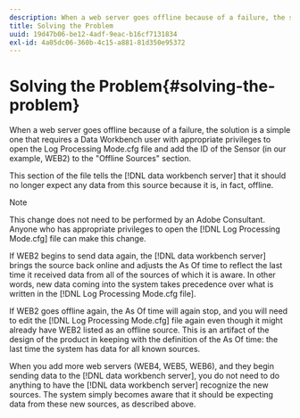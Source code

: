 ```yaml
---
description: When a web server goes offline because of a failure, the solution is a simple one that requires a Data Workbench user with appropriate privileges to open the Log Processing Mode.cfg file and add the ID of the Sensor (in our example, WEB2) to the "Offline Sources" section.
title: Solving the Problem
uuid: 19d47b06-be12-4adf-9eac-b16cf7131834
exl-id: 4a05dc06-360b-4c15-a881-81d350e95372
---
```

# Solving the Problem{#solving-the-problem}

When a web server goes offline because of a failure, the solution is a simple one that requires a Data Workbench user with appropriate privileges to open the Log Processing Mode.cfg file and add the ID of the Sensor (in our example, WEB2) to the "Offline Sources" section.

This section of the file tells the [!DNL data workbench server] that it should no longer expect any data from this source because it is, in fact, offline.

>[!NOTE]
>
>This change does not need to be performed by an Adobe Consultant. Anyone who has appropriate privileges to open the [!DNL Log Processing Mode.cfg] file can make this change.

If WEB2 begins to send data again, the [!DNL data workbench server] brings the source back online and adjusts the As Of time to reflect the last time it received data from all of the sources of which it is aware. In other words, new data coming into the system takes precedence over what is written in the [!DNL Log Processing Mode.cfg file].

If WEB2 goes offline again, the As Of time will again stop, and you will need to edit the [!DNL Log Processing Mode.cfg] file again even though it might already have WEB2 listed as an offline source. This is an artifact of the design of the product in keeping with the definition of the As Of time: the last time the system has data for all known sources.

When you add more web servers (WEB4, WEB5, WEB6), and they begin sending data to the [!DNL data workbench server], you do not need to do anything to have the [!DNL data workbench server] recognize the new sources. The system simply becomes aware that it should be expecting data from these new sources, as described above.
